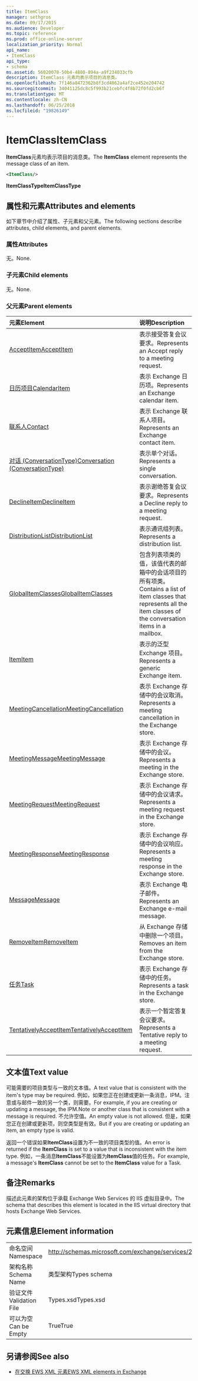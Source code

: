 ```yaml
---
title: ItemClass
manager: sethgros
ms.date: 09/17/2015
ms.audience: Developer
ms.topic: reference
ms.prod: office-online-server
localization_priority: Normal
api_name:
- ItemClass
api_type:
- schema
ms.assetid: 56020078-50b4-4880-894a-a9f234033cfb
description: ItemClass 元素均表示项目的消息类。
ms.openlocfilehash: 7f146a8472362b8f3cd4062a4af2ce452e204742
ms.sourcegitcommit: 34041125dc8c5f993b21cebfc4f8b72f0fd2cb6f
ms.translationtype: MT
ms.contentlocale: zh-CN
ms.lasthandoff: 06/25/2018
ms.locfileid: "19826149"
---
```

# <a name="itemclass"></a><span data-ttu-id="189b0-103">ItemClass</span><span class="sxs-lookup"><span data-stu-id="189b0-103">ItemClass</span></span>

<span data-ttu-id="189b0-104">**ItemClass**元素均表示项目的消息类。</span><span class="sxs-lookup"><span data-stu-id="189b0-104">The **ItemClass** element represents the message class of an item.</span></span> 
  
```XML
<ItemClass/>
```

 <span data-ttu-id="189b0-105">**ItemClassType**</span><span class="sxs-lookup"><span data-stu-id="189b0-105">**ItemClassType**</span></span>
## <a name="attributes-and-elements"></a><span data-ttu-id="189b0-106">属性和元素</span><span class="sxs-lookup"><span data-stu-id="189b0-106">Attributes and elements</span></span>

<span data-ttu-id="189b0-107">如下章节中介绍了属性、子元素和父元素。</span><span class="sxs-lookup"><span data-stu-id="189b0-107">The following sections describe attributes, child elements, and parent elements.</span></span>
  
### <a name="attributes"></a><span data-ttu-id="189b0-108">属性</span><span class="sxs-lookup"><span data-stu-id="189b0-108">Attributes</span></span>

<span data-ttu-id="189b0-109">无。</span><span class="sxs-lookup"><span data-stu-id="189b0-109">None.</span></span>
  
### <a name="child-elements"></a><span data-ttu-id="189b0-110">子元素</span><span class="sxs-lookup"><span data-stu-id="189b0-110">Child elements</span></span>

<span data-ttu-id="189b0-111">无。</span><span class="sxs-lookup"><span data-stu-id="189b0-111">None.</span></span>
  
### <a name="parent-elements"></a><span data-ttu-id="189b0-112">父元素</span><span class="sxs-lookup"><span data-stu-id="189b0-112">Parent elements</span></span>

|<span data-ttu-id="189b0-113">**元素**</span><span class="sxs-lookup"><span data-stu-id="189b0-113">**Element**</span></span>|<span data-ttu-id="189b0-114">**说明**</span><span class="sxs-lookup"><span data-stu-id="189b0-114">**Description**</span></span>|
|:-----|:-----|
|[<span data-ttu-id="189b0-115">AcceptItem</span><span class="sxs-lookup"><span data-stu-id="189b0-115">AcceptItem</span></span>](acceptitem.md) <br/> |<span data-ttu-id="189b0-116">表示接受答复会议要求。</span><span class="sxs-lookup"><span data-stu-id="189b0-116">Represents an Accept reply to a meeting request.</span></span>  <br/> |
|[<span data-ttu-id="189b0-117">日历项目</span><span class="sxs-lookup"><span data-stu-id="189b0-117">CalendarItem</span></span>](calendaritem.md) <br/> |<span data-ttu-id="189b0-118">表示 Exchange 日历项。</span><span class="sxs-lookup"><span data-stu-id="189b0-118">Represents an Exchange calendar item.</span></span>  <br/> |
|[<span data-ttu-id="189b0-119">联系人</span><span class="sxs-lookup"><span data-stu-id="189b0-119">Contact</span></span>](contact.md) <br/> |<span data-ttu-id="189b0-120">表示 Exchange 联系人项目。</span><span class="sxs-lookup"><span data-stu-id="189b0-120">Represents an Exchange contact item.</span></span>  <br/> |
|[<span data-ttu-id="189b0-121">对话 (ConversationType)</span><span class="sxs-lookup"><span data-stu-id="189b0-121">Conversation (ConversationType)</span></span>](conversation-conversationtype.md) <br/> |<span data-ttu-id="189b0-122">表示单个对话。</span><span class="sxs-lookup"><span data-stu-id="189b0-122">Represents a single conversation.</span></span>  <br/> |
|[<span data-ttu-id="189b0-123">DeclineItem</span><span class="sxs-lookup"><span data-stu-id="189b0-123">DeclineItem</span></span>](declineitem.md) <br/> |<span data-ttu-id="189b0-124">表示谢绝答复会议要求。</span><span class="sxs-lookup"><span data-stu-id="189b0-124">Represents a Decline reply to a meeting request.</span></span>  <br/> |
|[<span data-ttu-id="189b0-125">DistributionList</span><span class="sxs-lookup"><span data-stu-id="189b0-125">DistributionList</span></span>](distributionlist.md) <br/> |<span data-ttu-id="189b0-126">表示通讯组列表。</span><span class="sxs-lookup"><span data-stu-id="189b0-126">Represents a distribution list.</span></span>  <br/> |
|[<span data-ttu-id="189b0-127">GlobalItemClasses</span><span class="sxs-lookup"><span data-stu-id="189b0-127">GlobalItemClasses</span></span>](globalitemclasses.md) <br/> |<span data-ttu-id="189b0-128">包含列表项类的值，该值代表的邮箱中的会话项目的所有项类。</span><span class="sxs-lookup"><span data-stu-id="189b0-128">Contains a list of item classes that represents all the item classes of the conversation items in a mailbox.</span></span>  <br/> |
|[<span data-ttu-id="189b0-129">Item</span><span class="sxs-lookup"><span data-stu-id="189b0-129">Item</span></span>](item.md) <br/> |<span data-ttu-id="189b0-130">表示的泛型 Exchange 项目。</span><span class="sxs-lookup"><span data-stu-id="189b0-130">Represents a generic Exchange item.</span></span>  <br/> |
|[<span data-ttu-id="189b0-131">MeetingCancellation</span><span class="sxs-lookup"><span data-stu-id="189b0-131">MeetingCancellation</span></span>](meetingcancellation.md) <br/> |<span data-ttu-id="189b0-132">表示 Exchange 存储中的会议取消。</span><span class="sxs-lookup"><span data-stu-id="189b0-132">Represents a meeting cancellation in the Exchange store.</span></span>  <br/> |
|[<span data-ttu-id="189b0-133">MeetingMessage</span><span class="sxs-lookup"><span data-stu-id="189b0-133">MeetingMessage</span></span>](meetingmessage.md) <br/> |<span data-ttu-id="189b0-134">表示 Exchange 存储中的会议。</span><span class="sxs-lookup"><span data-stu-id="189b0-134">Represents a meeting in the Exchange store.</span></span>  <br/> |
|[<span data-ttu-id="189b0-135">MeetingRequest</span><span class="sxs-lookup"><span data-stu-id="189b0-135">MeetingRequest</span></span>](meetingrequest.md) <br/> |<span data-ttu-id="189b0-136">表示 Exchange 存储中的会议请求。</span><span class="sxs-lookup"><span data-stu-id="189b0-136">Represents a meeting request in the Exchange store.</span></span>  <br/> |
|[<span data-ttu-id="189b0-137">MeetingResponse</span><span class="sxs-lookup"><span data-stu-id="189b0-137">MeetingResponse</span></span>](meetingresponse.md) <br/> |<span data-ttu-id="189b0-138">表示 Exchange 存储中的会议响应。</span><span class="sxs-lookup"><span data-stu-id="189b0-138">Represents a meeting response in the Exchange store.</span></span>  <br/> |
|[<span data-ttu-id="189b0-139">Message</span><span class="sxs-lookup"><span data-stu-id="189b0-139">Message</span></span>](message-ex15websvcsotherref.md) <br/> |<span data-ttu-id="189b0-140">表示 Exchange 电子邮件。</span><span class="sxs-lookup"><span data-stu-id="189b0-140">Represents an Exchange e-mail message.</span></span>  <br/> |
|[<span data-ttu-id="189b0-141">RemoveItem</span><span class="sxs-lookup"><span data-stu-id="189b0-141">RemoveItem</span></span>](removeitem.md) <br/> |<span data-ttu-id="189b0-142">从 Exchange 存储中删除一个项目。</span><span class="sxs-lookup"><span data-stu-id="189b0-142">Removes an item from the Exchange store.</span></span>  <br/> |
|[<span data-ttu-id="189b0-143">任务</span><span class="sxs-lookup"><span data-stu-id="189b0-143">Task</span></span>](task.md) <br/> |<span data-ttu-id="189b0-144">表示 Exchange 存储中的任务。</span><span class="sxs-lookup"><span data-stu-id="189b0-144">Represents a task in the Exchange store.</span></span>  <br/> |
|[<span data-ttu-id="189b0-145">TentativelyAcceptItem</span><span class="sxs-lookup"><span data-stu-id="189b0-145">TentativelyAcceptItem</span></span>](tentativelyacceptitem.md) <br/> |<span data-ttu-id="189b0-146">表示一个暂定答复会议要求。</span><span class="sxs-lookup"><span data-stu-id="189b0-146">Represents a Tentative reply to a meeting request.</span></span>  <br/> |
   
## <a name="text-value"></a><span data-ttu-id="189b0-147">文本值</span><span class="sxs-lookup"><span data-stu-id="189b0-147">Text value</span></span>

<span data-ttu-id="189b0-148">可能需要的项目类型与一致的文本值。</span><span class="sxs-lookup"><span data-stu-id="189b0-148">A text value that is consistent with the item's type may be required.</span></span> <span data-ttu-id="189b0-149">例如，如果您正在创建或更新一条消息，IPM。注意或与邮件一致的另一个类，则需要。</span><span class="sxs-lookup"><span data-stu-id="189b0-149">For example, if you are creating or updating a message, the IPM.Note or another class that is consistent with a message is required.</span></span> <span data-ttu-id="189b0-150">不允许空值。</span><span class="sxs-lookup"><span data-stu-id="189b0-150">An empty value is not allowed.</span></span> <span data-ttu-id="189b0-151">但是，如果您正在创建或更新项，则空类型是有效。</span><span class="sxs-lookup"><span data-stu-id="189b0-151">But if you are creating or updating an item, an empty type is valid.</span></span>
  
<span data-ttu-id="189b0-152">返回一个错误如果**ItemClass**设置为不一致的项目类型的值。</span><span class="sxs-lookup"><span data-stu-id="189b0-152">An error is returned if the **ItemClass** is set to a value that is inconsistent with the item type.</span></span> <span data-ttu-id="189b0-153">例如，一条消息**ItemClass**不能设置为**ItemClass**值的任务。</span><span class="sxs-lookup"><span data-stu-id="189b0-153">For example, a message's **ItemClass** cannot be set to the **ItemClass** value for a Task.</span></span> 
  
## <a name="remarks"></a><span data-ttu-id="189b0-154">备注</span><span class="sxs-lookup"><span data-stu-id="189b0-154">Remarks</span></span>

<span data-ttu-id="189b0-155">描述此元素的架构位于承载 Exchange Web Services 的 IIS 虚拟目录中。</span><span class="sxs-lookup"><span data-stu-id="189b0-155">The schema that describes this element is located in the IIS virtual directory that hosts Exchange Web Services.</span></span>
  
## <a name="element-information"></a><span data-ttu-id="189b0-156">元素信息</span><span class="sxs-lookup"><span data-stu-id="189b0-156">Element information</span></span>

|||
|:-----|:-----|
|<span data-ttu-id="189b0-157">命名空间</span><span class="sxs-lookup"><span data-stu-id="189b0-157">Namespace</span></span>  <br/> |http://schemas.microsoft.com/exchange/services/2006/types  <br/> |
|<span data-ttu-id="189b0-158">架构名称</span><span class="sxs-lookup"><span data-stu-id="189b0-158">Schema Name</span></span>  <br/> |<span data-ttu-id="189b0-159">类型架构</span><span class="sxs-lookup"><span data-stu-id="189b0-159">Types schema</span></span>  <br/> |
|<span data-ttu-id="189b0-160">验证文件</span><span class="sxs-lookup"><span data-stu-id="189b0-160">Validation File</span></span>  <br/> |<span data-ttu-id="189b0-161">Types.xsd</span><span class="sxs-lookup"><span data-stu-id="189b0-161">Types.xsd</span></span>  <br/> |
|<span data-ttu-id="189b0-162">可以为空</span><span class="sxs-lookup"><span data-stu-id="189b0-162">Can be Empty</span></span>  <br/> |<span data-ttu-id="189b0-163">True</span><span class="sxs-lookup"><span data-stu-id="189b0-163">True</span></span>  <br/> |
   
## <a name="see-also"></a><span data-ttu-id="189b0-164">另请参阅</span><span class="sxs-lookup"><span data-stu-id="189b0-164">See also</span></span>



- [<span data-ttu-id="189b0-165">在交换 EWS XML 元素</span><span class="sxs-lookup"><span data-stu-id="189b0-165">EWS XML elements in Exchange</span></span>](ews-xml-elements-in-exchange.md)

